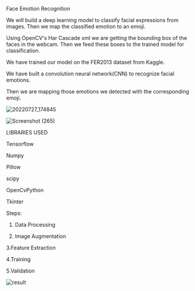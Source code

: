 Face Emotion Recognition

We will build a deep learning model to classify facial expressions from images. Then we map the classified emotion to an emoji.

Using OpenCV's Har Cascade xml we are getting the bounding box of the faces in the webcam. Then we feed these boxes to the trained model for classification.

We have trained our model on the FER2013 dataset from Kaggle.

We have built a convolution neural network(CNN) to recognize facial emotions. 

Then we are mapping those emotions we detected with the corresponding emoji.


  ![20220727_174845](https://user-images.githubusercontent.com/83698103/181245241-9a2a3a6f-8a48-4fc8-88ed-27539802672c.jpg)

  
  
  ![Screenshot (265)](https://user-images.githubusercontent.com/83698103/181244876-acd5db5d-8a9e-43b9-81f6-9458feb2c276.png)


LIBRARIES USED

Tensorflow

Numpy

Pillow

scipy

OpenCvPython

Tkinter


Steps:

1. Data Processing 

2. Image Augmentation

3.Feature Extraction

4.Training

5.Validation


![result](https://user-images.githubusercontent.com/83698103/181246114-995e2334-077f-4338-a894-f16a46fe172f.jpg)


